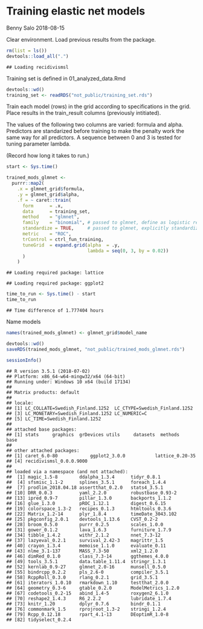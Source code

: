 Training elastic net models
================
Benny Salo
2018-08-15

Clear environment. Load previous results from the package.

``` r
rm(list = ls())
devtools::load_all(".")
```

    ## Loading recidivismsl

Training set is defined in 01\_analyzed\_data.Rmd

``` r
devtools::wd()
training_set <- readRDS("not_public/training_set.rds")
```

Train each model (rows) in the grid according to specifications in the grid. Place results in the train\_result columns (previously intitiated).

The values of the following two columns are varied: formula and alpha. Predictors are standarized before training to make the penalty work the same way for all predictors. A sequence between 0 and 3 is tested for tuning parameter lambda.

(Record how long it takes to run.)

``` r
start <- Sys.time()

trained_mods_glmnet <- 
  purrr::map2(
    .x = glmnet_grid$formula,
    .y = glmnet_grid$alpha,
    .f = ~ caret::train(
      form      = .x,
      data      = training_set,
      method    = "glmnet",
      family    = "binomial", # passed to glmnet, define as logistic regression
      standardize = TRUE,     # passed to glmnet, explicitly standardize  
      metric    = "ROC",
      trControl = ctrl_fun_training,
      tuneGrid  = expand.grid(alpha  = .y,
                              lambda = seq(0, 3, by = 0.02))
      )
    )
```

    ## Loading required package: lattice

    ## Loading required package: ggplot2

``` r
time_to_run <- Sys.time() - start
time_to_run
```

    ## Time difference of 1.777404 hours

Name models

``` r
names(trained_mods_glmnet) <- glmnet_grid$model_name
```

``` r
devtools::wd()
saveRDS(trained_mods_glmnet, "not_public/trained_mods_glmnet.rds")
```

``` r
sessionInfo()
```

    ## R version 3.5.1 (2018-07-02)
    ## Platform: x86_64-w64-mingw32/x64 (64-bit)
    ## Running under: Windows 10 x64 (build 17134)
    ## 
    ## Matrix products: default
    ## 
    ## locale:
    ## [1] LC_COLLATE=Swedish_Finland.1252  LC_CTYPE=Swedish_Finland.1252   
    ## [3] LC_MONETARY=Swedish_Finland.1252 LC_NUMERIC=C                    
    ## [5] LC_TIME=Swedish_Finland.1252    
    ## 
    ## attached base packages:
    ## [1] stats     graphics  grDevices utils     datasets  methods   base     
    ## 
    ## other attached packages:
    ## [1] caret_6.0-80            ggplot2_3.0.0           lattice_0.20-35        
    ## [4] recidivismsl_0.0.0.9000
    ## 
    ## loaded via a namespace (and not attached):
    ##  [1] magic_1.5-8        ddalpha_1.3.4      tidyr_0.8.1       
    ##  [4] sfsmisc_1.1-2      splines_3.5.1      foreach_1.4.4     
    ##  [7] prodlim_2018.04.18 assertthat_0.2.0   stats4_3.5.1      
    ## [10] DRR_0.0.3          yaml_2.2.0         robustbase_0.93-2 
    ## [13] ipred_0.9-7        pillar_1.3.0       backports_1.1.2   
    ## [16] glue_1.3.0         pROC_1.12.1        digest_0.6.15     
    ## [19] colorspace_1.3-2   recipes_0.1.3      htmltools_0.3.6   
    ## [22] Matrix_1.2-14      plyr_1.8.4         timeDate_3043.102 
    ## [25] pkgconfig_2.0.1    devtools_1.13.6    CVST_0.2-2        
    ## [28] broom_0.5.0        purrr_0.2.5        scales_1.0.0      
    ## [31] gower_0.1.2        lava_1.6.3         furniture_1.7.9   
    ## [34] tibble_1.4.2       withr_2.1.2        nnet_7.3-12       
    ## [37] lazyeval_0.2.1     survival_2.42-3    magrittr_1.5      
    ## [40] crayon_1.3.4       memoise_1.1.0      evaluate_0.11     
    ## [43] nlme_3.1-137       MASS_7.3-50        xml2_1.2.0        
    ## [46] dimRed_0.1.0       class_7.3-14       ggthemes_4.0.0    
    ## [49] tools_3.5.1        data.table_1.11.4  stringr_1.3.1     
    ## [52] kernlab_0.9-27     glmnet_2.0-16      munsell_0.5.0     
    ## [55] bindrcpp_0.2.2     pls_2.6-0          compiler_3.5.1    
    ## [58] RcppRoll_0.3.0     rlang_0.2.1        grid_3.5.1        
    ## [61] iterators_1.0.10   rmarkdown_1.10     testthat_2.0.0    
    ## [64] geometry_0.3-6     gtable_0.2.0       ModelMetrics_1.2.0
    ## [67] codetools_0.2-15   abind_1.4-5        roxygen2_6.1.0    
    ## [70] reshape2_1.4.3     R6_2.2.2           lubridate_1.7.4   
    ## [73] knitr_1.20         dplyr_0.7.6        bindr_0.1.1       
    ## [76] commonmark_1.5     rprojroot_1.3-2    stringi_1.2.4     
    ## [79] Rcpp_0.12.18       rpart_4.1-13       DEoptimR_1.0-8    
    ## [82] tidyselect_0.2.4
